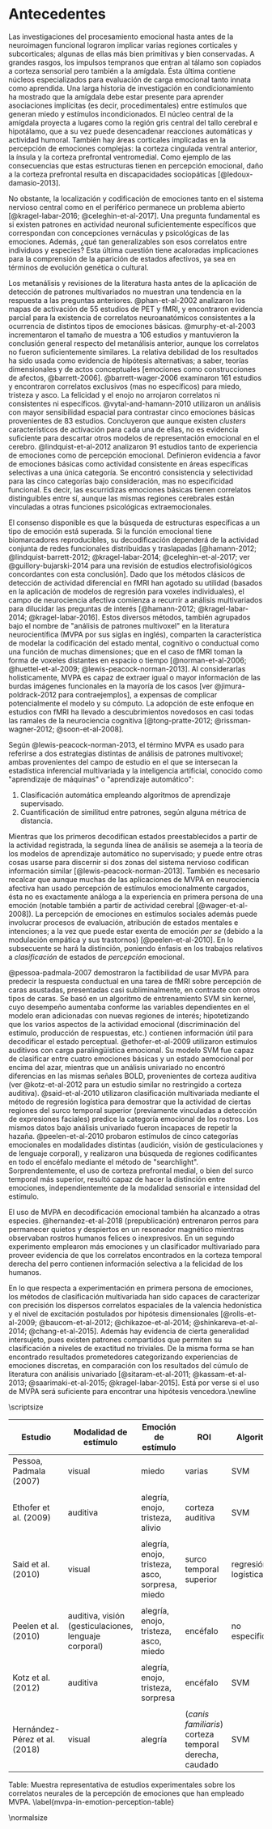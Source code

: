 # Antecedentes

Las investigaciones del procesamiento emocional hasta antes de la
neuroimagen funcional lograron implicar varias regiones corticales y
subcorticales; algunas de ellas más bien primitivas y bien
conservadas. A grandes rasgos, los impulsos tempranos que entran al
tálamo son copiados a corteza sensorial pero también a la
amígdala. Ésta última contiene núcleos especializados para evaluación
de carga emocional tanto innata como aprendida. Una larga historia de
investigación en condicionamiento ha mostrado que la amígdala debe
estar presente para aprender asociaciones implícitas (es decir,
procedimentales) entre estímulos que generan miedo y estímulos
incondicionados. El núcleo central de la amígdala proyecta a lugares
como la región gris central del tallo cerebral e hipotálamo, que a su
vez puede desencadenar reacciones automáticas y actividad
humoral. También hay áreas corticales implicadas en la percepción de
emociones complejas: la corteza cingulada ventral anterior, la ínsula
y la corteza prefrontal ventromedial. Como ejemplo de las
consecuencias que estas estructuras tienen en percepción emocional,
daño a la corteza prefrontal resulta en discapacidades sociopáticas
[@ledoux-damasio-2013].

No obstante, la localización y codificación de emociones tanto en el
sistema nervioso central como en el periférico permanece un problema
abierto [@kragel-labar-2016; @celeghin-et-al-2017]. Una pregunta
fundamental es si existen patrones en actividad neuronal
suficientemente específicos que correspondan con concepciones
vernáculas y psicológicas de las emociones. Además, ¿qué tan
generalizables son esos correlatos entre individuos y especies? Esta
última cuestión tiene acaloradas implicaciones para la comprensión de
la aparición de estados afectivos, ya sea en términos de evolución
genética o cultural.

Los metanálisis y revisiones de la literatura hasta antes de la
aplicación de detección de patrones multivariados no muestran una
tendencia en la respuesta a las preguntas anteriores. @phan-et-al-2002
analizaron los mapas de activación de 55 estudios de PET y fMRI, y
encontraron evidencia parcial para la existencia de correlatos
neuroanatómicos consistentes a la ocurrencia de distintos tipos de
emociones básicas. @murphy-et-al-2003 incrementaron el tamaño de
muestra a 106 estudios y mantuvieron la conclusión general respecto
del metanálisis anterior, aunque los correlatos no fueron
suficientemente similares. La relativa debilidad de los resultados ha
sido usada como evidencia de hipótesis alternativas; a saber, teorías
dimensionales y de actos conceptuales [emociones como construcciones
de afectos, @barrett-2006]. @barrett-wager-2006 examinaron 161
estudios y encontraron correlatos exclusivos (mas no específicos) para
miedo, tristeza y asco. La felicidad y el enojo no arrojaron
correlatos ni consistentes ni específicos. @vytal-and-hamann-2010
utilizaron un análisis con mayor sensibilidad espacial para contrastar
cinco emociones básicas provenientes de 83 estudios. Concluyeron que
aunque existen _clusters_ característicos de activación para cada una
de ellas, no es evidencia suficiente para descartar otros modelos de
representación emocional en el cerebro. @lindquist-et-al-2012
analizaron 91 estudios tanto de experiencia de emociones como de
percepción emocional. Definieron evidencia a favor de emociones
básicas como actividad consistente en áreas específicas selectivas a
una única categoría. Se encontró consistencia y selectividad para las
cinco categorías bajo consideración, mas no especificidad
funcional. Es decir, las escurridizas emociones básicas tienen
correlatos distinguibles entre sí, aunque las mismas regiones
cerebrales están vinculadas a otras funciones psicológicas
extraemocionales.

[^PET]: Tomografía por emisión de positrones

El consenso disponible es que la búsqueda de estructuras específicas a
un tipo de emoción está superada. Si la función emocional tiene
biomarcadores reproducibles, su decodificación dependerá de la
actividad conjunta de redes funcionales distribuidas y traslapadas
[@hamann-2012; @lindquist-barrett-2012; @kragel-labar-2014;
@celeghin-et-al-2017; ver @guillory-bujarski-2014 para una revisión de
estudios electrofisiológicos concordantes con esta conclusión]. Dado
que los métodos clásicos de detección de actividad diferencial en fMRI
han agotado su utilidad (basados en la aplicación de modelos de
regresión para voxeles individuales), el campo de neurociencia
afectiva comienza a recurrir a análisis multivariados para dilucidar
las preguntas de interés [@hamann-2012; @kragel-labar-2014;
@kragel-labar-2016]. Estos diversos métodos, también agrupados bajo el
nombre de "análisis de patrones multivoxel" en la literatura
neurocientífica (MVPA por sus siglas en inglés), comparten la
característica de modelar la codificación del estado mental, cognitivo
o conductual como una función de muchas dimensiones; que en el caso de
fMRI toman la forma de voxeles distantes en espacio o tiempo
[@norman-et-al-2006; @huettel-et-al-2009;
@lewis-peacock-norman-2013]. Al considerarlas holísticamente, MVPA es
capaz de extraer igual o mayor información de las burdas imágenes
funcionales en la mayoría de los casos [ver @jimura-poldrack-2012 para
contraejemplos], a expensas de complicar potencialmente el modelo y su
cómputo. La adopción de este enfoque en estudios con fMRI ha llevado a
descubrimientos novedosos en casi todas las ramales de la neurociencia
cognitiva [@tong-pratte-2012; @rissman-wagner-2012; @soon-et-al-2008].

Según @lewis-peacock-norman-2013, el término MVPA es usado para
referirse a dos estrategias distintas de análisis de patrones
multivoxel; ambas provenientes del campo de estudio en el que se
intersecan la estadística inferencial multivariada y la inteligencia
artificial, conocido como "aprendizaje de máquinas" o "aprendizaje
automático":

1. Clasificación automática empleando algoritmos de aprendizaje
   supervisado.
2. Cuantificación de similitud entre patrones, según alguna métrica de
   distancia.

Mientras que los primeros decodifican estados preestablecidos a partir
de la actividad registrada, la segunda línea de análisis se asemeja a
la teoría de los modelos de aprendizaje automático no supervisado; y
puede entre otras cosas usarse para discernir si dos zonas del sistema
nervioso codifican información similar
[@lewis-peacock-norman-2013]. También es necesario recalcar que aunque
muchas de las aplicaciones de MVPA en neurociencia afectiva han usado
percepción de estímulos emocionalmente cargados, ésta no es
exactamente análoga a la experiencia en primera persona de una emoción
(notable también a partir de actividad cerebral
[@wager-et-al-2008]). La percepción de emociones en estímulos sociales
además puede involucrar procesos de evaluación, atribución de estados
mentales e intenciones; a la vez que puede estar exenta de emoción
_per se_ (debido a la modulación empática y sus trastornos)
[@peelen-et-al-2010]. En lo subsecuente se hará la distinción,
poniendo énfasis en los trabajos relativos a _clasificación_ de
estados de _percepción_ emocional.

@pessoa-padmala-2007 demostraron la factibilidad de usar MVPA para
predecir la respuesta conductual en una tarea de fMRI sobre percepción
de caras asustadas, presentadas casi subliminalmente, en contraste con
otros tipos de caras. Se basó en un algoritmo de entrenamiento SVM sin
kernel, cuyo desempeño aumentaba conforme las variables dependientes
en el modelo eran adicionadas con nuevas regiones de interés;
hipotetizando que los varios aspectos de la actividad emocional
(discriminación del estímulo, producción de respuestas, etc.)
contienen información útil para decodificar el estado
perceptual. @ethofer-et-al-2009 utilizaron estímulos auditivos con
carga paralingüística emocional. Su modelo SVM fue capaz de clasificar
entre cuatro emociones básicas y un estado aemocional por encima del
azar, mientras que un análisis univariado no encontró diferencias en
las mismas señales BOLD, provenientes de corteza auditiva (ver
@kotz-et-al-2012 para un estudio similar no restringido a corteza
auditiva). @said-et-al-2010 utilizaron clasificación multivariada
mediante el método de regresión logística para demostrar que la
actividad de ciertas regiones del surco temporal superior (previamente
vinculadas a detección de expresiones faciales) predice la categoría
emocional de los rostros. Los mismos datos bajo análisis univariado
fueron incapaces de repetir la hazaña. @peelen-et-al-2010 probaron
estímulos de cinco categorías emocionales en modalidades distintas
(audición, visión de gesticulaciones y de lenguaje corporal), y
realizaron una búsqueda de regiones codificantes en todo el encéfalo
mediante el método de "searchlight". Sorprendentemente, el uso de
corteza prefrontal medial, o bien del surco temporal más superior,
resultó capaz de hacer la distinción entre emociones,
independientemente de la modalidad sensorial e intensidad del
estímulo.

El uso de MVPA en decodificación emocional también ha alcanzado a
otras especies. @hernandez-et-al-2018 (prepublicación) entrenaron
perros para permanecer quietos y despiertos en un resonador magnético
mientras observaban rostros humanos felices o inexpresivos. En un
segundo experimento emplearon más emociones y un clasificador
multivariado para proveer evidencia de que los correlatos encontrados
en la corteza temporal derecha del perro contienen información
selectiva a la felicidad de los humanos.

En lo que respecta a experimentación en primera persona de emociones,
los métodos de clasificación multivariada han sido capaces de
caracterizar con precisión los dispersos correlatos espaciales de la
valencia hedonística y el nivel de excitación postulados por hipótesis
dimensionales [@rolls-et-al-2009; @baucom-et-al-2012;
@chikazoe-et-al-2014; @shinkareva-et-al-2014;
@chang-et-al-2015]. Además hay evidencia de cierta generalidad
intersujeto, pues existen patrones compartidos que permiten su
clasificación a niveles de exactitud no triviales. De la misma forma
se han encontrado resultados prometedores categorizando experiencias
de emociones discretas, en comparación con los resultados del cúmulo
de literatura con análisis univariado [@sitaram-et-al-2011;
@kassam-et-al-2013; @saarimaki-et-al-2015; @kragel-labar-2015]. Está
por verse si el uso de MVPA será suficiente para encontrar una
hipótesis vencedora.\newline

\scriptsize

| **Estudio** | **Modalidad de estímulo** | **Emoción de estímulo** | **ROI** | **Algoritmo** | **Desempeño** |
|-|-|-|-|-|-|
| Pessoa, Padmala (2007) | visual | miedo | varias | SVM | 78% > 50% |
| | | | | | |
| Ethofer et al. (2009) | auditiva | alegría, enojo, tristeza, alivio | corteza auditiva | SVM | 33% > 20% |
| | | | | | |
| Said et al. (2010) | visual | alegría, enojo, tristeza, asco, sorpresa, miedo | surco temporal superior | regresión logística | 22% > 14% |
| | | | | | |
| Peelen et al. (2010) | auditiva, visión (gesticulaciones, lenguaje corporal) | alegría, enojo, tristeza, asco, miedo | encéfalo | no especificado | no especificado | <!-- GLM: only the fear-specific region showed supramodality -->
| | | | | | |
| Kotz et al. (2012) | auditiva | alegría, enojo, tristeza, sorpresa | encéfalo | SVM | 28% > 20% |
| | | | | | |
| Hernández-Pérez et al. (2018) | visual | alegría | (_canis familiaris_) corteza temporal derecha, caudado | SVM | ~65% > 50% |

Table: Muestra representativa de estudios experimentales sobre los
correlatos neurales de la percepción de emociones que han empleado
MVPA. \label{mvpa-in-emotion-perception-table}

\normalsize

<!-- Descubrimientos en pacientes con daño cerebral, estudios de -->
<!-- imagenología y de estimulación han establecido la segregación de dos -->
<!-- sistemas distintos de atención visual en humanos; que abarcan, -->
<!-- respectivamente, sitios dorsales y ventrales en lóbulos frontales y -->
<!-- parietales [@vossel-et-al-2014; @umarova-et-al-2009].[^what-vs-where] -->
<!-- La primera es responsable por una forma de atención dirigida por -->
<!-- objetivos (_top-down_), mientras que la segunda reacciona a estímulos -->
<!-- inesperados (_bottom-up_). Además se ha sugerido que sirven como -->
<!-- mecanismos atencionales genéricos independientemente de la modalidad -->
<!-- sensorial [@macaluso-2010], e incluso estando carente información de -->
<!-- carácter conceptual o integrativo (por ejemplo, durante una tarea de -->
<!-- selección basada en características) [@vandenberghe-gillebert-2009]. -->

<!-- [^what-vs-where]: No deben confundirse con las también dorsal y -->
<!-- ventral vías del "dónde" y del "qué" en percepción visual. Aunque -->
<!-- podría existir traslape con las redes de atención en la unión -->
<!-- temporoparietal y el surco intraparietal. -->

<!-- La indagación en la conectividad funcional, causal y estructural de -->
<!-- las redes dorsal y ventral ha comenzado a echar luz sobre sus -->
<!-- componentes, y — en menor grado — sus especializaciones. La red dorsal -->
<!-- comprende cuando menos los campos oculares frontales (FEF en inglés) y -->
<!-- surco intraparietal (IPS); ambos de los cuales se piensa muestran -->
<!-- tractos de asociación con las áreas perceptuales del lóbulo occipital, -->
<!-- de organización contralateral retinotópica; así como fibras de comisura -->
<!-- para conectar hemirredes homólogas. Es posible que la red dorsal esté -->
<!-- computando mapas de prominencia planificada, como es sugerido por la -->
<!-- presencia de incluso más campos receptivos retinotópicamente -->
<!-- organizados en FEF e IPS. Estos mapas de "saliencia" serían consumidos -->
<!-- por FEF para solicitar toda clase de movimientos oculares -->
<!-- [@jerde-et-al-2012]. -->

<!-- El funcionamiento interno de la red ventral frontoparietal está menos -->
<!-- dilucidado, pero se ha asociado fiablemente al filtro de eventos -->
<!-- exógenos (o sea, irrelevantes a la tarea); presumiblemente permitiendo -->
<!-- que estímulos inesperados y potencialmente peligrosos se sobrepongan a -->
<!-- la concentración del sujeto y pasen al foco de atención. La activación -->
<!-- ocurre en las zonas denominadas unión temporoparietal (TPJ) y la -->
<!-- corteza ventral frontal (VFC). Existen problemas determinando si la -->
<!-- red ventral está lateralizada hacia el hemisferio derecho, y no hay -->
<!-- algún estandar citoarquitectónico (o de otro tipo) que delimite estas -->
<!-- áreas [@vossel-et-al-2014]. -->

<!-- TPJ ha sido postulada como un punto de interacción entre sistemas -->
<!-- [@corbetta-et-al-2008; @fox-et-al-2006]. La actividad intrínseca del -->
<!-- giro frontal medio (MFG) posterior derecho está correlacionada con -->
<!-- ambas redes; convirtiéndola en otro _hub_ candidato. De los tres -->
<!-- principales fascículos longitudinales superiores (SFL I, II y III) que -->
<!-- proveen conexiones anatómicas asociativas para estas redes, se sabe -->
<!-- que el de en medio (SFL II) conecta a FEF y TPJ -->
<!-- [@de-schotten-et-all-2011]. -->

<!-- ## A favor y en contra de la percepción emocional automática -->

<!-- El paradigma de _priming_ afectivo [@klauer-musch-2003] tiene efectos -->
<!-- mejorando tiempos de reacción y exactitud en la identificación de -->
<!-- emociones idénticas consecutivas, lo cual refleja cierta versatilidad -->
<!-- en el proceso que desemboca en el reconocimiento afectivo -->
<!-- [@de-houwer-2009]. Varias líneas de evidencia ayudan a extrapolar este -->
<!-- hecho hacia la noción de que la percepción afectiva puede someterse a -->
<!-- un modo automático/preatencional: -->

<!-- - Debido a que el priming afectivo sólo ocurre bajo tiempos cortos de -->
<!--   asincronía de puesta de estímulo (_SOA_[^soa] en inglés) (300 ms o -->
<!--   menos), se conjetura que el procesamiento del estimulo primal debe -->
<!--   ocurrir antes de que dé lugar el despliegue de atención y -->
<!--   estrategias de respuesta [@moors-de-houwer-2006; -->
<!--   @hermans-et-al-2001]. -->

<!-- [^soa]: El lapso de tiempo entre estímulo primal y la presentación del -->
<!--     segundo. -->

<!-- - El efecto se observa incluso cuando el primal se presenta en niveles -->
<!--   subumbrales, irreconocibles [@draine-greenwald-1998] y fuera del -->
<!--   foco de atención visual [@calvo-nummenmaa-2007]. -->

<!-- - Según algunos reportes, la carga cognitiva (producida por la -->
<!--   presentación simultánea de tareas irrelevantes) no impacta en el -->
<!--   _priming_ [@hermans-et-al-2000]. No obstante esto está en pugna. -->

<!-- Un refinamiento posterior propone que no todas las emociones fueron -->
<!-- hechas igualmente ventajosas de reconocer. Si la selección natural -->
<!-- produjo circuitería neuronal complementaria de alta prioridad para el -->
<!-- procesamiento de expresiones faciales (o un precursor epigenético), -->
<!-- uno puede naturalmente preguntar si este automatismo también -->
<!-- seleccionó algunas emociones más que otras; con base en su ventaja de -->
<!-- supervivencia. En efecto, un cúmulo de investigaciones han encontrado -->
<!-- que el efecto de _priming_, así como otros, están sesgados hacia -->
<!-- emociones aversivas o peyorativas en contraposición a las -->
<!-- satisfactorias o neutras [@fox-et-al-2002; @vuilleumier-2001; -->
<!-- @ishai-et-al-2004; @vuilleumier-2005; @susa-et-al-2012]. -->

<!-- En oposición a la visión anterior, @pessoa-et-al-2002 interpretaron el -->
<!-- incremento en actividad en estructuras corticales y basales ligadas al -->
<!-- reconocimiento facial y emocional (giro fusiforme, amígdala, etc.) -->
<!-- durante atención explícita a rostros (en contraste con detalles no -->
<!-- expresivos inscritos en las caras) como evidencia de que el -->
<!-- procesamiento facial es contingente a la atención. Esta veta de -->
<!-- estudios en procesamiento de emociones faciales posee simpatizantes -->
<!-- recientes [véase @ochsner-gross-2005; @eimer-et-al-2003 por -->
<!-- ejemplo]. De los estudios con EEG[^eeg] que tratan de correlacionar -->
<!-- supuestos índices por PREs[^erp] de atención visual con diversos modos -->
<!-- de percepción emocional se han obtenido resultados dispares (ver -->
<!-- revisión y resultados negativos de @galfano-et-all-2011 concernientes -->
<!-- a la hipótesis de sesgo dependiente a la emoción, según se infiere de -->
<!-- los segundos componentes negativos de señales de electrodos -->
<!-- posteriores contralaterales durante una tarea de pista por mirada -->
<!-- (_gaze cuing_)). -->

<!-- [^eeg]: Electroencefalografía. -->
<!-- [^erp]: Potencial relacionado con eventos. A veces usado -->
<!--     intercambiablemente con "potencial evocado". -->

<!-- Resultados contradictorios producto de experimentos metodológicamente -->
<!-- sólidos demandan una reformulación teórica capaz de cobijar todos los -->
<!-- hechos. Las investigaciones en torno al conflicto suelen invocar -->
<!-- alguna forma de interacción o modulación entre sistemas para poder -->
<!-- explicar los datos [@okon-et-al-2007; @palermo-rhodes-2007]. Basados -->
<!-- en tiempos de reacción y variabilidad en la dificultad de la tarea, -->
<!-- Sassi y colegas propusieron que a pesar de que la percepción emocional -->
<!-- puede volverse automática, los recursos sobrantes podrían seguir -->
<!-- siendo usados en paralelo para el mismo propósito si los distractores -->
<!-- no fueran suficientes [@sassi-et-al-2014]. -->
